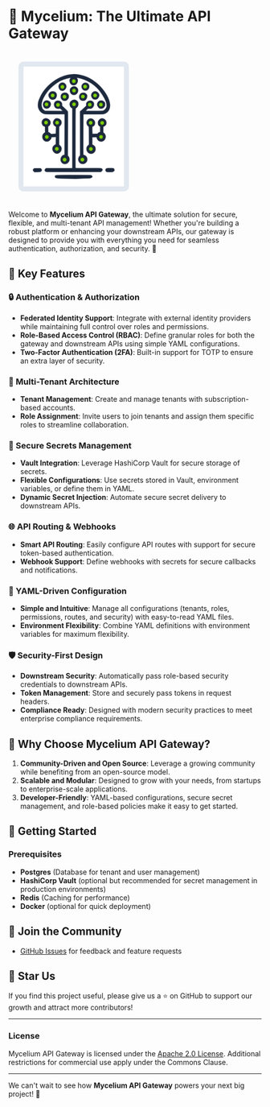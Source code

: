 # 🚀 Mycelium: The Ultimate API Gateway

<img src="docs/assets/logo-large.svg" width="200" style="margin: 20px; background-color: #e2e8f0; border-radius: 10px; padding: 10px;" />

Welcome to **Mycelium API Gateway**, the ultimate solution for secure, flexible,
and multi-tenant API management! Whether you're building a robust platform or
enhancing your downstream APIs, our gateway is designed to provide you with
everything you need for seamless authentication, authorization, and security. 🎉

## 🌟 Key Features

### 🔒 Authentication & Authorization

- **Federated Identity Support**: Integrate with external identity providers
  while maintaining full control over roles and permissions.
- **Role-Based Access Control (RBAC)**: Define granular roles for both the
  gateway and downstream APIs using simple YAML configurations.
- **Two-Factor Authentication (2FA)**: Built-in support for TOTP to ensure an
  extra layer of security.

### 🏢 Multi-Tenant Architecture

- **Tenant Management**: Create and manage tenants with subscription-based
  accounts.
- **Role Assignment**: Invite users to join tenants and assign them specific
  roles to streamline collaboration.

### 🔑 Secure Secrets Management

- **Vault Integration**: Leverage HashiCorp Vault for secure storage of secrets.
- **Flexible Configurations**: Use secrets stored in Vault, environment
  variables, or define them in YAML.
- **Dynamic Secret Injection**: Automate secure secret delivery to downstream
  APIs.

### 🌐 API Routing & Webhooks

- **Smart API Routing**: Easily configure API routes with support for secure
  token-based authentication.
- **Webhook Support**: Define webhooks with secrets for secure callbacks and
  notifications.

### 📄 YAML-Driven Configuration

- **Simple and Intuitive**: Manage all configurations (tenants, roles,
  permissions, routes, and security) with easy-to-read YAML files.
- **Environment Flexibility**: Combine YAML definitions with environment
  variables for maximum flexibility.

### 🛡️ Security-First Design

- **Downstream Security**: Automatically pass role-based security credentials to
  downstream APIs.
- **Token Management**: Store and securely pass tokens in request headers.
- **Compliance Ready**: Designed with modern security practices to meet
  enterprise compliance requirements.

## 🎯 Why Choose Mycelium API Gateway?

1. **Community-Driven and Open Source**: Leverage a growing community while
   benefiting from an open-source model.
2. **Scalable and Modular**: Designed to grow with your needs, from startups to
   enterprise-scale applications.
3. **Developer-Friendly**: YAML-based configurations, secure secret management,
   and role-based policies make it easy to get started.

## 🚀 Getting Started

### Prerequisites

- **Postgres** (Database for tenant and user management)
- **HashiCorp Vault** (optional but recommended for secret management in
  production environments)
- **Redis** (Caching for performance)
- **Docker** (optional for quick deployment)

## 💬 Join the Community

- [GitHub Issues](https://github.com/LepistaBioinformatics/mycelium/issues) for
  feedback and feature requests

## 🌟 Star Us

If you find this project useful, please give us a ⭐ on GitHub to support our
growth and attract more contributors!

---

### License

Mycelium API Gateway is licensed under the [Apache 2.0 License](LICENSE).
Additional restrictions for commercial use apply under the Commons Clause.

---

We can't wait to see how **Mycelium API Gateway** powers your next big project!
🚀
